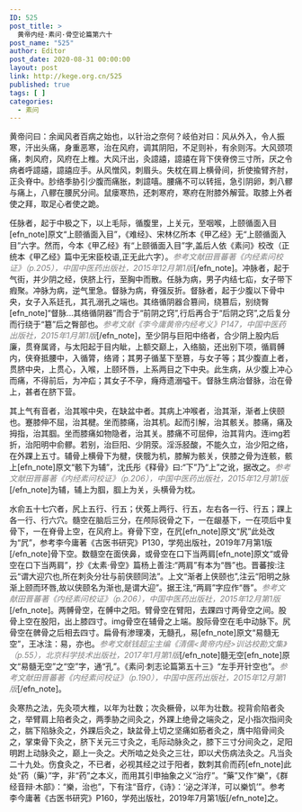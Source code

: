 ```yaml
---
ID: 525
post_title: >
  黄帝内经·素问·骨空论篇第六十
post_name: "525"
author: Editor
post_date: 2020-08-31 00:00:00
layout: post
link: http://kege.org.cn/525
published: true
tags: [ ]
categories:
  - 素问
---
```

黄帝问曰：余闻风者百病之始也，以针治之奈何？岐伯对曰：风从外入，令人振寒，汗出头痛，身重恶寒，治在风府，调其阴阳，不足则补，有余则泻。大风颈项痛，刺风府，风府在上椎。大风汗出，灸譩譆，譩譆在背下侠脊傍三寸所，厌之令病者呼譩譆，譩譆应手。从风憎风，刺眉头。失枕在肩上横骨间，折使揄臂齐肘，正灸脊中。䏚络季胁引少腹而痛胀，刺譩嘻。腰痛不可以转摇，急引阴卵，刺八髎与痛上，八髎在腰尻分间。鼠瘘寒热，还刺寒府，寒府在附膝外解营。取膝上外者使之拜，取足心者使之跪。

任脉者，起于中极之下，以上毛际，循腹里，上关元，至咽喉，上颐循面入目[efn_note]原文“上颐循面入目”，《难经》、宋林亿所本《甲乙经》无“上颐循面入目”六字。然而，今本《甲乙经》有“上颐循面入目”字,盖后人依《素问》校改（正统本《甲乙经》篇中无宋臣校语,正无此六字）。<span style="color: #808080;"><em>参考文献田晋蕃著《内经素问校证》（p.205），中国中医药出版社，2015年12月第1版</em></span>[/efn_note]。冲脉者，起于气街，并少阴之经，侠脐上行，至胸中而散。任脉为病，男子内结七疝，女子带下瘕聚。冲脉为病，逆气里急。督脉为病，脊强反折。督脉者，起于少腹以下骨中央，女子入系廷孔，其孔溺孔之端也。其络循阴器合篡间，绕篡后，别绕臀[efn_note]“督脉…其络循阴器”而合于“前阴之窍”,行后再合于“后阴之窍”,之后复分而行绕于“簒”后之臀部也。<span style="color: #808080;"><em>参考文献《李今庸黄帝内经考义》P147，中国中医药出版社，2015年1月第1版</em></span>[/efn_note]，至少阴与巨阳中络者，合少阴上股内后廉，贯脊属肾，与太阳起于目内眦，上额交巅上，入络脑，还出别下项，循肩髆内，侠脊抵腰中，入循膂，络肾；其男子循茎下至篡，与女子等；其少腹直上者，贯脐中央，上贯心，入喉，上颐环唇，上系两目之下中央。此生病，从少腹上冲心而痛，不得前后，为冲疝；其女子不孕，癃痔遗溺嗌干。督脉生病治督脉，治在骨上，甚者在脐下营。

其上气有音者，治其喉中央，在缺盆中者。其病上冲喉者，治其渐，渐者上侠颐也。蹇膝伸不屈，治其楗。坐而膝痛，治其机。起而引解，治其骸关。膝痛，痛及拇指，治其腘。坐而膝痛如物隐者，治其关。膝痛不可屈伸，治其背内。连img若折，治阳明中俞髎。若别，治巨阳、少阴荥。淫泺胫酸，不能久立，治少阳之络，在外踝上五寸。辅骨上横骨下为楗，侠髋为机，膝解为骸关，侠膝之骨为连骸，骸上[efn_note]原文“骸下为辅”，沈氏彤《释骨》曰:“下”乃“上”之讹，据改之。<span style="color: #808080;"><em>参考文献田晋蕃著《内经素问校证》（p.206），中国中医药出版社，2015年12月第1版</em></span>[/efn_note]为辅，辅上为腘，腘上为关，头横骨为枕。

水俞五十七穴者，尻上五行、行五；伏菟上两行、行五，左右各一行、行五；踝上各一行、行六穴。髓空在脑后三分，在颅际锐骨之下，一在龈基下，一在项后中复骨下，一在脊骨上空，在风府上。脊骨下空，在凥[efn_note]原文“尻”此处改为“凥”，参考李今庸著《古医书研究》P130，学苑出版社，2019年7月第1版[/efn_note]骨下空。数髓空在面侠鼻，或骨空在口下当两肩[efn_note]原文“或骨空在口下当两肩”，抄《太素·骨空》篇杨上善注:“两肩”有本为“唇”也。晋蕃按:注云“谓大迎穴也,所在刺灸分壮与前侠颐同法”。上文“渐者上侠颐也”,注云“阳明之脉渐上颐而环唇,故以侠颐名为渐也,是谓大迎”。据王注,“两肩”字应作“唇”。<span style="color: #808080;"><em>参考文献田晋蕃著《内经素问校证》（p.206），中国中医药出版社，2015年12月第1版</em></span>[/efn_note]。两髆骨空，在髆中之阳。臂骨空在臂阳，去踝四寸两骨空之间。股骨上空在股阳，出上膝四寸。img骨空在辅骨之上端。股际骨空在毛中动脉下。尻骨空在髀骨之后相去四寸。扁骨有渗理凑，无髓孔，易[efn_note]原文“易髓无空”，王冰注：易，亦也。<span style="color: #808080;"><em>参考文献钱超尘主编《清儒&lt;黄帝内经&gt;训诂校勘文集》（p.55），北京科学技术出版社，2017年1月第1版</em></span>[/efn_note]髓无空[efn_note]原文“易髓无空”之“空”字，通“孔”。《素问·刺志论篇第五十三》“左手开针空也”。<span style="color: #808080;"><em>参考文献田晋蕃著《内经素问校证》（p.190），中国中医药出版社，2015年12月第1版</em></span>[/efn_note]。

灸寒热之法，先灸项大椎，以年为壮数；次灸橛骨，以年为壮数。视背俞陷者灸之，举臂肩上陷者灸之，两季胁之间灸之，外踝上绝骨之端灸之，足小指次指间灸之，腨下陷脉灸之，外踝后灸之，缺盆骨上切之坚痛如筋者灸之，膺中陷骨间灸之，掌束骨下灸之，脐下关元三寸灸之，毛际动脉灸之，膝下三寸分间灸之，足阳明跗上动脉灸之，巅上一灸之。犬所啮之处灸之三壮，即以犬伤病法灸之。凡当灸二十九处。伤食灸之，不已者，必视其经之过于阳者，数刺其俞而药[efn_note]此处“药（藥）”字，非“药”之本义，而用其引申抽象之义“治疗”。“藥”又作“樂”，《群经音辩·木部》：“樂，治也”，下有注“音疗，《诗》：‘泌之洋洋，可以樂饥’”。参考李今庸著《古医书研究》P160，学苑出版社，2019年7月第1版[/efn_note]之。